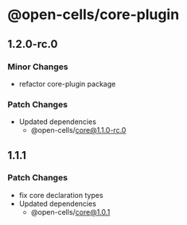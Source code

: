 # @open-cells/core-plugin

## 1.2.0-rc.0

### Minor Changes

- refactor core-plugin package

### Patch Changes

- Updated dependencies
  - @open-cells/core@1.1.0-rc.0

## 1.1.1

### Patch Changes

- fix core declaration types
- Updated dependencies
  - @open-cells/core@1.0.1
